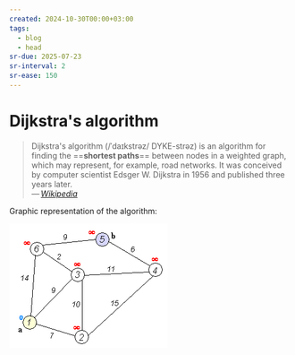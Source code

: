 ```yaml
---
created: 2024-10-30T00:00+03:00
tags:
  - blog
  - head
sr-due: 2025-07-23
sr-interval: 2
sr-ease: 150
---
```


# Dijkstra's algorithm

> Dijkstra's algorithm (/ˈdaɪkstrəz/ DYKE-strəz) is an algorithm for finding the ==**shortest paths**== between nodes in a weighted graph, which may represent, for example, road networks. It was conceived by computer scientist Edsger W. Dijkstra in 1956 and published three years later.\
> — <cite>[Wikipedia](https://en.wikipedia.org/wiki/Dijkstra%27s_algorithm)</cite>

Graphic representation of the algorithm:

![Dijkstra's algorithm](./img/Dijkstra_Animation.gif)
